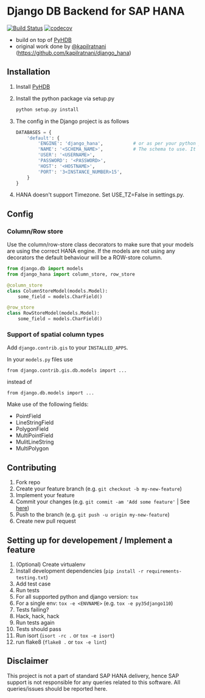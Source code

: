 # Django DB Backend for SAP HANA

[![Build Status](https://travis-ci.org/mathebox/django_hana_pyhdb.svg?branch=master)](https://travis-ci.org/mathebox/django_hana_pyhdb)
[![codecov](https://codecov.io/gh/mathebox/django_hana_pyhdb/branch/master/graph/badge.svg)](https://codecov.io/gh/mathebox/django_hana_pyhdb)

- build on top of [PyHDB](https://github.com/SAP/PyHDB)
- original work done by [@kapilratnani](https://github.com/kapilratnani) (https://github.com/kapilratnani/django_hana)

## Installation
1. Install [PyHDB](https://github.com/SAP/PyHDB)

1. Install the python package via setup.py

    ```bash
	python setup.py install
	```

1. The config in the Django project is as follows

	```python
	DATABASES = {
        'default': {
            'ENGINE': 'django_hana',           # or as per your python path
            'NAME': '<SCHEMA_NAME>',           # The schema to use. It will be created if doesn't exist
            'USER': '<USERNAME>',
            'PASSWORD': '<PASSWORD>',
            'HOST': '<HOSTNAME>',
            'PORT': '3<INSTANCE_NUMBER>15',
        }
    }
    ```
1. HANA doesn't support Timezone. Set USE_TZ=False in settings.py.

## Config
### Column/Row store
Use the column/row-store class decorators to make sure that your models are using the correct HANA engine. If the models are not using any decorators the default behaviour will be a ROW-store column.
```python
from django.db import models
from django_hana import column_store, row_store

@column_store
class ColumnStoreModel(models.Model):
	some_field = models.CharField()

@row_store
class RowStoreModel(models.Model):
	some_field = models.CharField()
```

### Support of spatial column types
Add `django.contrib.gis` to your `INSTALLED_APPS`.

In your `models.py` files use
```
from django.contrib.gis.db.models import ...
```
instead of
```
from django.db.models import ...
```
Make use of the following fields:
- PointField
- LineStringField
- PolygonField
- MultiPointField
- MulitLineString
- MultiPolygon

## Contributing

1. Fork repo
1. Create your feature branch (e.g. `git checkout -b my-new-feature`)
1. Implement your feature
1. Commit your changes (e.g. `git commit -am 'Add some feature'` | See [here](https://git-scm.com/book/ch5-2.html#_commit_guidelines)) 
1. Push to the branch (e.g. `git push -u origin my-new-feature`)
1. Create new pull request

## Setting up for developement / Implement a feature

1. (Optional) Create virtualenv
1. Install development dependencies (`pip install -r requirements-testing.txt`)
1. Add test case
1. Run tests
  1. For all supported python and django version: `tox`
  1. For a single env: `tox -e <ENVNAME>` (e.g. `tox -e py35django110`)
  1. Tests failing?
1. Hack, hack, hack
1. Run tests again
  1. Tests should pass
1. Run isort (`isort -rc .` or `tox -e isort`)
1. run flake8 (`flake8 .` or `tox -e lint`)


## Disclaimer
This project is not a part of standard SAP HANA delivery, hence SAP support is not responsible for any queries related to
this software. All queries/issues should be reported here.

